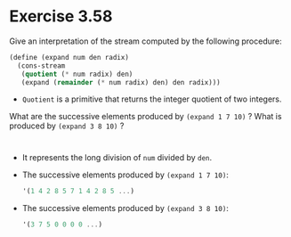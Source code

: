# Exercise 3.58

Give an interpretation of the stream computed by the following procedure:

```scheme
(define (expand num den radix)
  (cons-stream
   (quotient (* num radix) den)
   (expand (remainder (* num radix) den) den radix)))
```

- `Quotient` is a primitive that returns the integer quotient of two integers.

What are the successive elements produced by `(expand 1 7 10)` ? What is
produced by `(expand 3 8 10)` ?

#

- It represents the long division of `num` divided by `den`.

- The successive elements produced by `(expand 1 7 10)`:
  ```scheme
  '(1 4 2 8 5 7 1 4 2 8 5 ...)
  ```

- The successive elements produced by `(expand 3 8 10)`:
  ```scheme
  '(3 7 5 0 0 0 0 ...)
  ```

